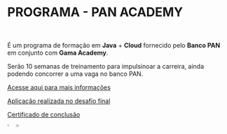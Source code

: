 <h1 style="text-align=center;">PROGRAMA - PAN ACADEMY</h1>



<br>

<div>

<p>
 É um programa de formação em <strong>Java</strong> + <strong>Cloud</strong> fornecido pelo <strong>Banco PAN</strong> em conjunto com <strong>Gama Academy</strong>.
</p>
<p>
Serão 10 semanas de treinamento para impulsinoar a carreira, ainda podendo concorrer a uma vaga no banco PAN.
</p>

<a href="https://bancopan.corporate.gama.academy/">
Acesse aqui para mais informações
</a>
</div>
<p></p>
<div>
<p>
 <a href="https://github.com/pHMqZ/BlueBank_PAN"> Aplicação realizada no desafio final </a>
</p>
<p>
 <a href="/Certificado - Phillip Marques.pdf"> Certificado de conclusão </a>
</p>
<p></p>
<div style="display: flex; flex-direction: row;">
<a href="https://www.bancopan.com.br/?idcmp=t1:c05:m01:google:perf_inst_institucional-mar-aberto_cpc_srch_dkm:marca-pura_institucional-mar-aberto_srch_dkm_mai21&utm_source=google&utm_medium=cpc&utm_content=marca-pura_institucional-mar-aberto_srch_dkm_mai21&utm_keyword=marca-pura_mai21&utm_campaign=perf_inst_institucional-mar-aberto_cpc_srch_dkm&utm_term=site_texto_marca-pura&gclid=CjwKCAjw2bmLBhBREiwAZ6ugo4_5X7ZdBz8tJNSCcXHlGll4_ivS1KKuATfIxZenV_MppjjsR7KOuhoCxsQQAvD_BwE" target="blank"><img src="https://bancopan.corporate.gama.academy/wp-content/uploads/sites/10/2021/08/logo-Positivo.png" width="35%"></a>
<a href="https://www.gama.academy/?utm_source=google&utm_medium=compramidia&utm_campaign=institucional-brand&gclid=CjwKCAjw2bmLBhBREiwAZ6ugo4lbnOb487zOeGZ-eAvJGePiDhXQmWynX_E5nOblFcoVwiFlum4JqBoCUowQAvD_BwE" target="blank"><img src="https://bancopan.corporate.gama.academy/wp-content/uploads/sites/10/2021/08/gama-academy-logo-horizontal-verde-preto.png" width="55%"></a>
</div>



</div>
